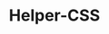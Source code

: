 ---
layout: layouts/helpers/helper-css-layout.html
permalink: '/helper-css.html'
title: 'Helper-CSS'
---